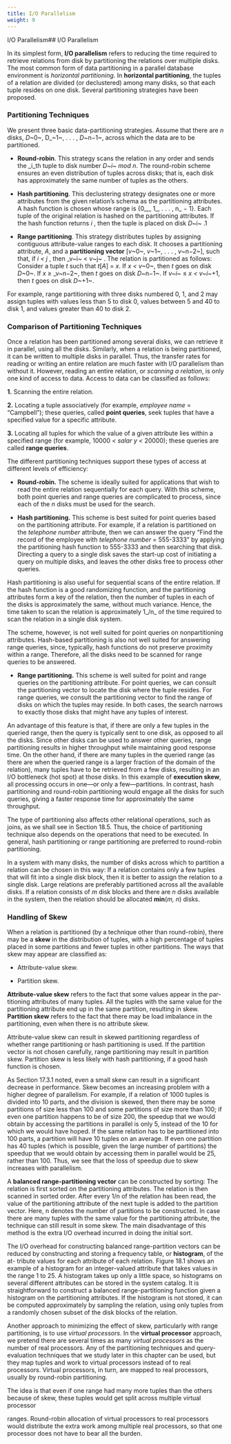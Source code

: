 ```yaml
---
title: I/O Parallelism
weight: 9
---
```


I/O Parallelism## I/O Parallelism

In its simplest form, **I/O parallelism** refers to reducing the time required to retrieve relations from disk by partitioning the relations over multiple disks. The most common form of data partitioning in a parallel database environment is _horizontal partitioning_. In **horizontal partitioning**, the tuples of a relation are divided (or declustered) among many disks, so that each tuple resides on one disk. Several partitioning strategies have been proposed.

### Partitioning Techniques

We present three basic data-partitioning strategies. Assume that there are _n_ disks, _D_~0~, D_~1~, . . . , _D_~n−1~, across which the data are to be partitioned.

- **Round-robin**. This strategy scans the relation in any order and sends the _i_th tuple to disk number _D~i~ mod n_. The round-robin scheme ensures an even distribution of tuples across disks; that is, each disk has approximately the same number of tuples as the others.

- **Hash partitioning**. This declustering strategy designates one or more attributes from the given relation’s schema as the partitioning attributes. A hash function is chosen whose range is {0_,_ 1_, . . . , n_ − 1}. Each tuple of the original relation is hashed on the partitioning attributes. If the hash function returns _i_ , then the tuple is placed on disk _D_~i~ .1

- **Range partitioning**. This strategy distributes tuples by assigning contiguous attribute-value ranges to each disk. It chooses a partitioning attribute, _A_, and a **partitioning vector** [_v_~0~, _v_~1~, . . . , _v_~n−2~\], such that, if _i < j_ , then _v~i~ < _v_~j~ . The relation is partitioned as follows: Consider a tuple _t_ such that _t_[_A_\] = _x_. If _x < v_~0~, then _t_ goes on disk _D_~0~\. If _x_ ≥ _v~n−2~, then _t_ goes on disk _D_~n−1~. If _v~i~_ ≤ _x < v~i~_+1, then _t_ goes on disk _D_~+1~.

For example, range partitioning with three disks numbered 0, 1, and 2 may assign tuples with values less than 5 to disk 0, values between 5 and 40 to disk 1, and values greater than 40 to disk 2.

### Comparison of Partitioning Techniques

Once a relation has been partitioned among several disks, we can retrieve it in parallel, using all the disks. Similarly, when a relation is being partitioned, it can be written to multiple disks in parallel. Thus, the transfer rates for reading or writing an entire relation are much faster with I/O parallelism than without it. However, reading an entire relation, or _scanning a relation_, is only one kind of access to data. Access to data can be classified as follows:

**1\.** Scanning the entire relation.

**2\.** Locating a tuple associatively (for example, _employee name_ \= “Campbell”); these queries, called **point queries**, seek tuples that have a specified value for a specific attribute.

**3\.** Locating all tuples for which the value of a given attribute lies within a specified range (for example, 10000 _< salar y <_ 20000); these queries are called **range queries**.

The different partitioning techniques support these types of access at different levels of efficiency:

- **Round-robin.** The scheme is ideally suited for applications that wish to read the entire relation sequentially for each query. With this scheme, both point queries and range queries are complicated to process, since each of the _n_ disks must be used for the search.

- **Hash partitioning.** This scheme is best suited for point queries based on the partitioning attribute. For example, if a relation is partitioned on the _telephone number_ attribute, then we can answer the query “Find the record of the employee with _telephone number_ \= 555-3333” by applying the partitioning hash function to 555-3333 and then searching that disk. Directing a query to a single disk saves the start-up cost of initiating a query on multiple disks, and leaves the other disks free to process other queries.

Hash partitioning is also useful for sequential scans of the entire relation. If the hash function is a good randomizing function, and the partitioning attributes form a key of the relation, then the number of tuples in each of the disks is approximately the same, without much variance. Hence, the time taken to scan the relation is approximately 1_/n_ of the time required to scan the relation in a single disk system.

The scheme, however, is not well suited for point queries on nonpartitioning attributes. Hash-based partitioning is also not well suited for answering range queries, since, typically, hash functions do not preserve proximity within a range. Therefore, all the disks need to be scanned for range queries to be answered.

- **Range partitioning.** This scheme is well suited for point and range queries on the partitioning attribute. For point queries, we can consult the partitioning vector to locate the disk where the tuple resides. For range queries, we consult the partitioning vector to find the range of disks on which the tuples may reside. In both cases, the search narrows to exactly those disks that might have any tuples of interest.

An advantage of this feature is that, if there are only a few tuples in the queried range, then the query is typically sent to one disk, as opposed to all the disks. Since other disks can be used to answer other queries, range partitioning results in higher throughput while maintaining good response time. On the other hand, if there are many tuples in the queried range (as there are when the queried range is a larger fraction of the domain of the relation), many tuples have to be retrieved from a few disks, resulting in an I/O bottleneck (hot spot) at those disks. In this example of **execution skew**, all processing occurs in one—or only a few—partitions. In contrast, hash partitioning and round-robin partitioning would engage all the disks for such queries, giving a faster response time for approximately the same throughput.

The type of partitioning also affects other relational operations, such as joins, as we shall see in Section 18.5. Thus, the choice of partitioning technique also depends on the operations that need to be executed. In general, hash partitioning or range partitioning are preferred to round-robin partitioning.

In a system with many disks, the number of disks across which to partition a relation can be chosen in this way: If a relation contains only a few tuples that will fit into a single disk block, then it is better to assign the relation to a single disk. Large relations are preferably partitioned across all the available disks. If a relation consists of _m_ disk blocks and there are _n_ disks available in the system, then the relation should be allocated **min**(_m, n_) disks.

### Handling of Skew

When a relation is partitioned (by a technique other than round-robin), there may be a **skew** in the distribution of tuples, with a high percentage of tuples placed in some partitions and fewer tuples in other partitions. The ways that skew may appear are classified as:

- Attribute-value skew.

- Partition skew.

**Attribute-value skew** refers to the fact that some values appear in the par- titioning attributes of many tuples. All the tuples with the same value for the partitioning attribute end up in the same partition, resulting in skew. **Partition skew** refers to the fact that there may be load imbalance in the partitioning, even when there is no attribute skew.

Attribute-value skew can result in skewed partitioning regardless of whether range partitioning or hash partitioning is used. If the partition vector is not chosen carefully, range partitioning may result in partition skew. Partition skew is less likely with hash partitioning, if a good hash function is chosen.

As Section 17.3.1 noted, even a small skew can result in a significant decrease in performance. Skew becomes an increasing problem with a higher degree of parallelism. For example, if a relation of 1000 tuples is divided into 10 parts, and the division is skewed, then there may be some partitions of size less than 100 and some partitions of size more than 100; if even one partition happens to be of size 200, the speedup that we would obtain by accessing the partitions in parallel is only 5, instead of the 10 for which we would have hoped. If the same relation has to be partitioned into 100 parts, a partition will have 10 tuples on an average. If even one partition has 40 tuples (which is possible, given the large number of partitions) the speedup that we would obtain by accessing them in parallel would be 25, rather than 100. Thus, we see that the loss of speedup due to skew increases with parallelism.

A **balanced range-partitioning vector** can be constructed by sorting: The relation is first sorted on the partitioning attributes. The relation is then scanned in sorted order. After every 1/n of the relation has been read, the value of the partitioning attribute of the next tuple is added to the partition vector. Here, n denotes the number of partitions to be constructed. In case there are many tuples with the same value for the partitioning attribute, the technique can still result in some skew. The main disadvantage of this method is the extra I/O overhead incurred in doing the initial sort.

The I/O overhead for constructing balanced range-partition vectors can be reduced by constructing and storing a frequency table, or **histogram**, of the at- tribute values for each attribute of each relation. Figure 18.1 shows an example of a histogram for an integer-valued attribute that takes values in the range 1 to 25. A histogram takes up only a little space, so histograms on several different attributes can be stored in the system catalog. It is straightforward to construct a balanced range-partitioning function given a histogram on the partitioning attributes. If the histogram is not stored, it can be computed approximately by sampling the relation, using only tuples from a randomly chosen subset of the disk blocks of the relation.

Another approach to minimizing the effect of skew, particularly with range partitioning, is to use _virtual processors_. In the **virtual processor** approach, we pretend there are several times as many _virtual processors_ as the number of real processors. Any of the partitioning techniques and query-evaluation techniques that we study later in this chapter can be used, but they map tuples and work to virtual processors instead of to real processors. Virtual processors, in turn, are mapped to real processors, usually by round-robin partitioning.

The idea is that even if one range had many more tuples than the others because of skew, these tuples would get split across multiple virtual processor  



ranges. Round-robin allocation of virtual processors to real processors would distribute the extra work among multiple real processors, so that one processor does not have to bear all the burden.


